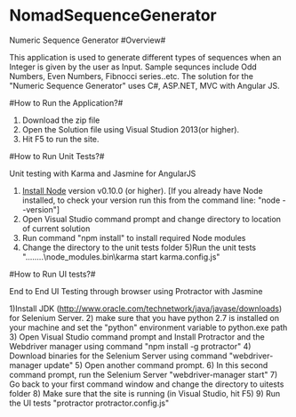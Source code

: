 # NomadSequenceGenerator
Numeric Sequence Generator
#Overview#

This application is used to generate different types of sequences when an Integer is given by the user as Input. Sample sequnces include Odd Numbers, Even Numbers, Fibnocci series..etc.
The solution for the "Numeric Sequence Generator" uses C#, ASP.NET, MVC with Angular JS. 

#How to Run the Application?#

1) Download the zip file
2) Open the Solution file using Visual Studion 2013(or higher).
3) Hit F5 to run the site. 

#How to Run Unit Tests?#

Unit testing with Karma and Jasmine for AngularJS

1) [Install Node](https://nodejs.org/) version v0.10.0 (or higher). [If you already have Node installed, to check your version run this from the command line: "node --version"]
2) Open Visual Studio command prompt and change directory to location of current solution
3) Run command "npm install" to install required Node modules
4) Change the directory to the unit tests folder
5)Run the unit tests "..\..\..\..\node_modules\.bin\karma start karma.config.js"


#How to Run UI tests?#

End to End UI Testing through browser using Protractor with Jasmine

1)Install JDK (http://www.oracle.com/technetwork/java/javase/downloads) for Selenium Server.
2) make sure that you have python 2.7 is installed on your machine and set the "python" environment variable to python.exe path
3) Open Visual Studio command prompt and Install Protractor and the Webdriver manager using command "npm install -g protractor"
4) Download binaries for the Selenium Server using command "webdriver-manager update"
5) Open another command prompt.
6) In this second command prompt, run the Selenium Server "webdriver-manager start"
7) Go back to your first command window and change the directory to uitests folder
8) Make sure that the site is running (in Visual Studio, hit F5)
9) Run the UI tests "protractor protractor.config.js"



